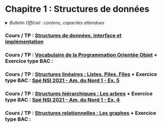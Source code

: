 # Chapitre 1 : Structures de données
<details>
    <summary><i>Bulletin Officiel : contenu, capacités attendues</i></summary>

>L’écriture sur des exemples simples de plusieurs implémentations d’une même structure de données permet de faire émerger les notions d’**interface** et d’**implémentation**, ou encore de structure de données abstraite.  
>Le paradigme de la **programmation objet** peut être utilisé pour réaliser des implémentations effectives des structures de données, même si ce n’est pas la seule façon de procéder.  
>| Contenu | Capacités attendues |
>| :-- | :-- |
>| Structures de données, interface et implémentation <br><br><br><br>Dictionnaires, index et clé | - Spécifier une structure de données par son interface <br>- Distinguer interface et implémentation <br>- Écrire plusieurs implémentations d’une même structure de données <br><br>- Distinguer la recherche d’une valeur dans une liste et dans un dictionnaire|
>| Vocabulaire de la Programmation Orientée Objet : classes, attributs, méthodes, objets | - Écrire la définition d’une classe <br>- Accéder aux attributs et méthodes d’une classe | 
>| Listes, piles, files : structures linéaires | - Distinguer des structures par le jeu des méthodes qui les caractérisent <br>- Choisir une structure de données adaptée à la situation à modéliser | 
>| Arbres : structures hiérarchiques <br><br>Arbres binaires : nœuds, racines, feuilles, sous-arbres gauches, sous-arbres droits | - Identifier des situations nécessitant une structure de données arborescente <br>- Évaluer quelques mesures des arbres binaires (taille, encadrement de la hauteur, etc.) | 
>| Graphes : structures relationnelles <br>Sommets, arcs, arêtes, graphes orientés ou non orientés | - Modéliser des situations sous forme de graphes <br>- Écrire les implémentations correspondantes d’un graphe : matrice d’adjacence, liste de successeurs/de prédécesseurs <br>- Passer d’une représentation à une autre | 
</details>



### Cours / TP : [Structures de données, interface et implémentation](https://notebook.basthon.fr/?from=https://raw.githubusercontent.com/abrugiere/tnsi/main/1.1_struct.ipynb) 
   
### Cours / TP : [Vocabulaire de la Programmation Orientée Objet](https://notebook.basthon.fr/?from=https://raw.githubusercontent.com/abrugiere/tnsi/main/1.2_poo.ipynb)  +  Exercice type BAC : 

### Cours / TP : [Structures linéaires : Listes, Piles, Files](https://notebook.basthon.fr/?from=https://raw.githubusercontent.com/abrugiere/tnsi/main/1.3_struc_lin.ipynb)  +  Exercice type BAC : [Spé NSI 2021 - Am. du Nord 1 - Ex. 5](https://raw.githubusercontent.com/abrugiere/tnsi/main/1.3_21-NSIJ1AN1-ex5.pdf)

### Cours / TP : [Structures hiérarchiques : Les arbres](https://notebook.basthon.fr/?from=https://raw.githubusercontent.com/abrugiere/tnsi/main/1.4_arbres.ipynb)  +  Exercice type BAC : [Spé NSI 2021 - Am. du Nord 1 - Ex. 4](https://raw.githubusercontent.com/abrugiere/tnsi/main/1.4_21-NSIJ1AN1-ex4.pdf)

### Cours / TP : [Structures relationnelles : Les graphes](https://notebook.basthon.fr/?from=https://raw.githubusercontent.com/abrugiere/tnsi/main/1.5_graphes.ipynb)  +  Exercice type BAC : 



